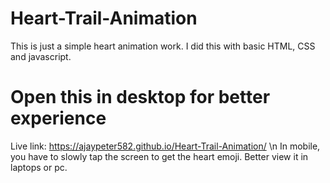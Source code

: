 # Heart-Trail-Animation
This is just a simple heart animation work. I did this with basic HTML, CSS and javascript.
# Open this in desktop for better experience
Live link: https://ajaypeter582.github.io/Heart-Trail-Animation/
\n In mobile, you have to slowly tap the screen to get the heart emoji.  Better view it in laptops or pc.
